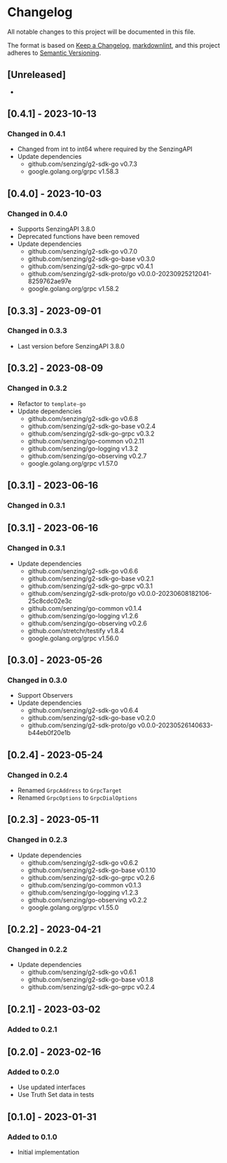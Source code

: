 # Changelog

All notable changes to this project will be documented in this file.

The format is based on [Keep a Changelog](https://keepachangelog.com/en/1.0.0/),
[markdownlint](https://dlaa.me/markdownlint/),
and this project adheres to [Semantic Versioning](https://semver.org/spec/v2.0.0.html).

## [Unreleased]

-

## [0.4.1] - 2023-10-13

### Changed in 0.4.1

- Changed from int to int64 where required by the SenzingAPI
- Update dependencies
  - github.com/senzing/g2-sdk-go v0.7.3
  - google.golang.org/grpc v1.58.3

## [0.4.0] - 2023-10-03

### Changed in 0.4.0

- Supports SenzingAPI 3.8.0
- Deprecated functions have been removed
- Update dependencies
  - github.com/senzing/g2-sdk-go v0.7.0
  - github.com/senzing/g2-sdk-go-base v0.3.0
  - github.com/senzing/g2-sdk-go-grpc v0.4.1
  - github.com/senzing/g2-sdk-proto/go v0.0.0-20230925212041-8259762ae97e
  - google.golang.org/grpc v1.58.2

## [0.3.3] - 2023-09-01

### Changed in 0.3.3

- Last version before SenzingAPI 3.8.0

## [0.3.2] - 2023-08-09

### Changed in 0.3.2

- Refactor to `template-go`
- Update dependencies
  - github.com/senzing/g2-sdk-go v0.6.8
  - github.com/senzing/g2-sdk-go-base v0.2.4
  - github.com/senzing/g2-sdk-go-grpc v0.3.2
  - github.com/senzing/go-common v0.2.11
  - github.com/senzing/go-logging v1.3.2
  - github.com/senzing/go-observing v0.2.7
  - google.golang.org/grpc v1.57.0

## [0.3.1] - 2023-06-16

### Changed in 0.3.1

## [0.3.1] - 2023-06-16

### Changed in 0.3.1

- Update dependencies
  - github.com/senzing/g2-sdk-go v0.6.6
  - github.com/senzing/g2-sdk-go-base v0.2.1
  - github.com/senzing/g2-sdk-go-grpc v0.3.1
  - github.com/senzing/g2-sdk-proto/go v0.0.0-20230608182106-25c8cdc02e3c
  - github.com/senzing/go-common v0.1.4
  - github.com/senzing/go-logging v1.2.6
  - github.com/senzing/go-observing v0.2.6
  - github.com/stretchr/testify v1.8.4
  - google.golang.org/grpc v1.56.0

## [0.3.0] - 2023-05-26

### Changed in 0.3.0

- Support Observers
- Update dependencies
  - github.com/senzing/g2-sdk-go v0.6.4
  - github.com/senzing/g2-sdk-go-base v0.2.0
  - github.com/senzing/g2-sdk-proto/go v0.0.0-20230526140633-b44eb0f20e1b

## [0.2.4] - 2023-05-24

### Changed in 0.2.4

- Renamed `GrpcAddress` to `GrpcTarget`
- Renamed `GrpcOptions` to `GrpcDialOptions`

## [0.2.3] - 2023-05-11

### Changed in 0.2.3

- Update dependencies
  - github.com/senzing/g2-sdk-go v0.6.2
  - github.com/senzing/g2-sdk-go-base v0.1.10
  - github.com/senzing/g2-sdk-go-grpc v0.2.6
  - github.com/senzing/go-common v0.1.3
  - github.com/senzing/go-logging v1.2.3
  - github.com/senzing/go-observing v0.2.2
  - google.golang.org/grpc v1.55.0

## [0.2.2] - 2023-04-21

### Changed in 0.2.2

- Update dependencies
  - github.com/senzing/g2-sdk-go v0.6.1
  - github.com/senzing/g2-sdk-go-base v0.1.8
  - github.com/senzing/g2-sdk-go-grpc v0.2.4

## [0.2.1] - 2023-03-02

### Added to 0.2.1

## [0.2.0] - 2023-02-16

### Added to 0.2.0

- Use updated interfaces
- Use Truth Set data in tests

## [0.1.0] - 2023-01-31

### Added to 0.1.0

- Initial implementation
